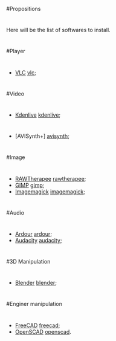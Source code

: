 #Propositions
#
Here will be the list of softwares to install.
#
#Player
#
- [VLC] [vlc];
#
#Video
#
- [Kdenlive] [kdenlive];
#
- [AVISynth+] [avisynth];
#
#Image
#
- [RAWTherapee] [rawtherapee];
- [GIMP] [gimp];
- [Imagemagick] [imagemagick];
#
#Audio
#
- [Ardour] [ardour];
- [Audacity] [audacity];
#
#3D Manipulation
#
- [Blender] [blender];
#
#Enginer manipulation
#
- [FreeCAD] [freecad];
- [OpenSCAD] [openscad].
#
#
#
[ardour]: http://ardour.org/features.html 
[vlc]: https://github.com/videolan/vlc
[kdenlive]: http://www.kdenlive.org/
[avisynth]: http://www.avs-plus.net/
[rawtherapee]: http://rawtherapee.com/
[gimp]: https://github.com/GNOME/gimp
[imagemagick]: imagemagick.org
[audacity]: http://audacity.sourceforge.net/
[blender]: http://www.blender.org/
[freecad]: http://freecadweb.org/
[openscad]: https://github.com/openscad/openscad/
